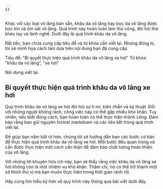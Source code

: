 ```yaml
---
{}
---
```


Khác với các loại vô lăng bán sẵn, khâu da vô lăng hay bọc da vô lăng được bọc kín và ôm sát vô lăng. Quá trình này hoàn toàn làm thủ công, đòi hỏi thợ khéo tay và lành nghề. Dưới đây là quá trình khâu da vô lăng.

Rất tiếc, bạn chưa cung cấp tiêu đề và từ khóa cần viết lại. Nhưng đừng lo, tôi sẽ minh họa cách làm dựa trên nội dung bạn đã cung cấp.

Tiêu đề: "Bí quyết thực hiện quá trình khâu da vô lăng xe hơi"
Từ khóa: "khâu da vô lăng", "xe hơi"

Nội dung viết lại:

## Bí quyết thực hiện quá trình khâu da vô lăng xe hơi

Quy trình khâu da vô lăng xe hơi đòi hỏi sự tỉ mỉ, kiên nhẫn và kỹ thuật. Đối với những người không rành, công việc này có thể gặp nhiều khó khăn. Tuy nhiên, nếu biết đúng cách, bạn hoàn toàn có thể thực hiện thành công. Đảm bảo rằng bạn giữ nguyên format markdown và các liên kết trong quá trình viết lại.

Để giúp bạn nắm bắt rõ hơn, chúng tôi sẽ hướng dẫn bạn các bước cơ bản để thực hiện quá trình khâu da vô lăng xe hơi. Mỗi bước đều quan trọng và cần được thực hiện một cách cẩn thận để đảm bảo chất lượng hoàn thiện của vô lăng. 

Với những lời khuyên hữu ích này, bạn sẽ thấy rằng việc khâu da vô lăng xe hơi không còn là một nhiệm vụ khó khăn. Thậm chí, nó có thể trở thành một sở thích thú vị mà bạn muốn thực hiện trong thời gian rảnh rỗi. 

Hãy cùng tìm hiểu kỹ hơn về quy trình này thông qua bài viết dưới đây.